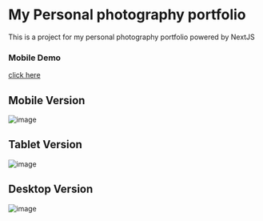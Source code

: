 # My Personal photography portfolio

This is a project for my personal photography portfolio powered by NextJS
### Mobile Demo
[click here](https://giorgio-paoloni-portfolio-git-main-giorey01s-projects.vercel.app/)

## Mobile Version
![image](https://github.com/Giorey01/giorgio-paoloni-portfolio/assets/61801344/88f71b53-8f9d-4e2a-9e0b-20e92b29770b)
 
## Tablet Version
![image](https://github.com/Giorey01/giorgio-paoloni-portfolio/assets/61801344/7fb8a645-35f6-4925-b9d5-3b26de9c536b)

## Desktop Version
![image](https://github.com/Giorey01/giorgio-paoloni-portfolio/assets/61801344/28298b32-5e17-4bb8-97c0-ce0e7555d797)


